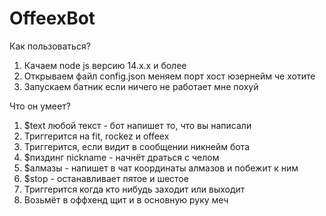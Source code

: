 # OffeexBot
Как пользоваться?
1. Качаем node js версию 14.x.x и более
2. Открываем файл config.json меняем порт хост юзернейм че хотите
3. Запускаем батник если ничего не работает мне похуй

Что он умеет?
1. $text любой текст - бот напишет то, что вы написали
2. Триггерится на fit, rockez и offeex
3. Триггерится, если видит в сообщении никнейм бота
4. $пиздинг nickname - начнёт драться с челом
5. $алмазы - напишет в чат координаты алмазов и побежит к ним
6. $stop - останавливает пятое и шестое
7. Триггерится когда кто нибудь заходит или выходит
8. Возьмёт в оффхенд щит и в основную руку меч

